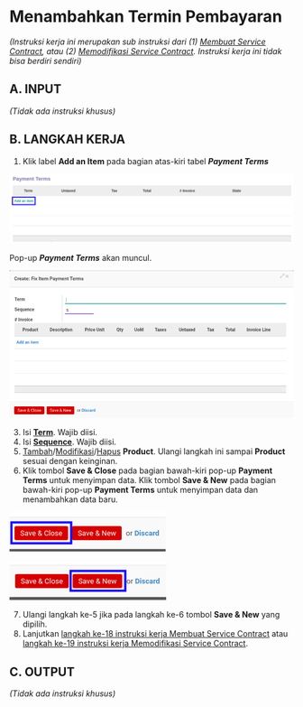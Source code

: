 # Menambahkan Termin Pembayaran

*(Instruksi kerja ini merupakan sub instruksi dari (1) [Membuat Service Contract](./membuat.md), atau (2) [Memodifikasi Service Contract](./memodifikasi.md). Instruksi kerja ini tidak bisa berdiri sendiri)*

## A. INPUT

*(Tidak ada instruksi khusus)*

## B. LANGKAH KERJA

1. Klik label **Add an Item** pada bagian atas-kiri tabel ***Payment Terms***

![](../../img/service-contract/tombol-add-item-termin.png)

Pop-up ***Payment Terms*** akan muncul.

![](../../img/service-contract/pop-up-item-termin.png)

3. Isi **[Term](./penjelasan.md#field-term)**. Wajib diisi.
4. Isi **[Sequence](./penjelasan.md#field-sequence)**. Wajib diisi.
5. <a name="l5">[Tambah](./menambahkan-detail-termin.md)/[Modifikasi](./memodifikasi-detail-termin.md)/[Hapus](./menghapus-detail-termin.md) **Product**</a>. Ulangi langkah ini sampai **Product** sesuai dengan keinginan.
6. Klik tombol **Save & Close** pada bagian bawah-kiri pop-up **Payment Terms** untuk menyimpan data. Klik tombol **Save & New** pada bagian bawah-kiri pop-up **Payment Terms** untuk menyimpan data dan menambahkan data baru.

![](../../img/service-quotation/tombol-save-close-termin.png)

![](../../img/service-quotation/tombol-save-new-termin.png)

7. Ulangi langkah ke-5 jika pada langkah ke-6 tombol **Save & New** yang dipilih.
8. Lanjutkan [langkah ke-18 instruksi kerja Membuat Service Contract](./membuat.md#l18) atau [langkah ke-19 instruksi kerja Memodifikasi Service Contract](./memodifikasi.md#l19).

## C. OUTPUT

*(Tidak ada instruksi khusus)*
